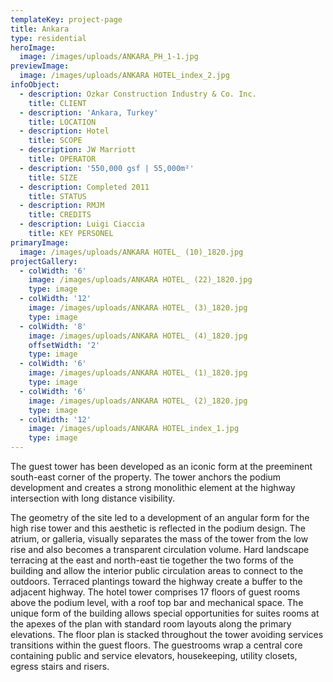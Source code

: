 ```yaml
---
templateKey: project-page
title: Ankara
type: residential
heroImage:
  image: /images/uploads/ANKARA_PH_1-1.jpg
previewImage:
  image: /images/uploads/ANKARA HOTEL_index_2.jpg
infoObject:
  - description: Ozkar Construction Industry & Co. Inc.
    title: CLIENT
  - description: 'Ankara, Turkey'
    title: LOCATION
  - description: Hotel
    title: SCOPE
  - description: JW Marriott
    title: OPERATOR
  - description: '550,000 gsf | 55,000m²'
    title: SIZE
  - description: Completed 2011
    title: STATUS
  - description: RMJM
    title: CREDITS
  - description: Luigi Ciaccia
    title: KEY PERSONEL
primaryImage:
  image: /images/uploads/ANKARA HOTEL_ (10)_1820.jpg
projectGallery:
  - colWidth: '6'
    image: /images/uploads/ANKARA HOTEL_ (22)_1820.jpg
    type: image
  - colWidth: '12'
    image: /images/uploads/ANKARA HOTEL_ (3)_1820.jpg
    type: image
  - colWidth: '8'
    image: /images/uploads/ANKARA HOTEL_ (4)_1820.jpg
    offsetWidth: '2'
    type: image
  - colWidth: '6'
    image: /images/uploads/ANKARA HOTEL_ (1)_1820.jpg
    type: image
  - colWidth: '6'
    image: /images/uploads/ANKARA HOTEL_ (2)_1820.jpg
    type: image
  - colWidth: '12'
    image: /images/uploads/ANKARA HOTEL_index_1.jpg
    type: image
---
```

The guest tower has been developed as an iconic form at the preeminent south-east corner of the property. The tower anchors the podium development and creates a strong monolithic element at the highway intersection with long distance visibility.

The geometry of the site led to a development of an angular form for the high rise tower and this aesthetic is reflected in the podium design. The atrium, or galleria, visually separates the mass of the tower from the low rise and also becomes a transparent circulation volume. Hard landscape terracing at the east and north-east tie together the two forms of the building and allow the interior public circulation areas to connect to the outdoors. Terraced plantings toward the highway create a buffer to the adjacent highway. The hotel tower comprises 17 floors of guest rooms above the podium level, with a roof top bar and mechanical space. The unique form of the building allows special opportunities for suites rooms at the apexes of the plan with standard room layouts along the primary elevations. The floor plan is stacked throughout the tower avoiding services transitions within the guest floors. The guestrooms wrap a central core containing public and service elevators, housekeeping, utility closets, egress stairs and risers.
